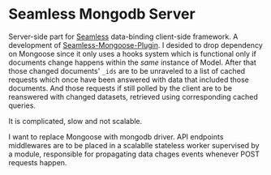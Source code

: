 # Seamless Mongodb Server

Server-side part for [Seamless](https://github.com/cyper8/seamless) data-binding client-side framework.
A development of [Seamless-Mongoose-Plugin](https://github.com/cyper8/seamless-mongoose-plugin).
I desided to drop dependency on Mongoose since it only uses a hooks system which is functional only if documents change happens within the _same_ instance of Model. After that those changed documents' ```_ids``` are to be unraveled to a list of cached requests which once have been answered with data that included those documents. And those requests if still polled by the client are to be reanswered with changed datasets, retrieved using corresponding cached queries.

It is complicated, slow and not scalable.

I want to replace Mongoose with mongodb driver. API endpoints middlewares are to be placed in a scalablle stateless worker supervised by a module, responsible for propagating data chages events whenever POST requests happen.
